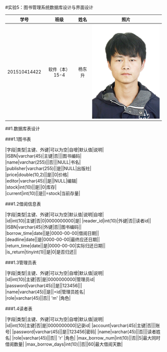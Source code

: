 #实验5：图书管理系统数据库设计与界面设计

|学号|班级|姓名|照片|  
|:-:|:-:|:-:|:-:|  
|201510414422|软件（本）15-4|杨东升| ![](../ydswinter.jpg)|

##1.数据库表设计


###1.1图书表

|字段|类型|主键、外键|可以为空|自增|默认值|说明|  
|ISBN|varchar(45)|主键|否|||图书编码|    
|name|varchar(255)||否|||NULL|书名|   
|publisher|varchar(255)||是||NULL|出版社|  
|price|double(10,2)||是||0|价格|   
|editor|varchar(45)||是||NULL|编辑|  
|stock|int(10)||是||0|库存|  
|current|int(10)||是||=stock|当前存量|

###1.2借阅信息表

|字段|类型|主键、外键|可以为空|默认值|说明|自增|  
|id|int(10)|主键|否|0|0000000000|是|
|reader_id|int(10)|外键|否||读者id||  
|ISBN|varchar(45)|外键|否||图书编码||  
|borrow_time|date||是|0000-00-00|借阅日期||  
|deadline|date||是|0000-00-00|最终应还日期||  
|return_time|date||是|0000-00-00|实际归还日期||  
|is_return|tinyint(1)||是|0|是否归还||

###1.3管理员表

|字段|类型|主键、外键|可以为空|自增|默认值|说明|  
|id|int(10)|主键|否|是|0000000000|管理员id|  
|password|varchar(45)||是||123456|||  
|name|varchar(45)||是||=id|管理员姓名|  
|role|varchar(45)||否|| 'm' |角色|  


###1.4读者表

|字段|类型|主键、外键|可以为空|自增|默认值|说明|  
|id|int(10)|主键|否|是|0000000000|记录id|
|account|varchar(45)|主键|否|||账号|
|password|varchar(45)||是||123456|密码|
|name|varchar(45)||否|||读者姓名|
|role|varchar(45)||否|| 'r' |角色|
|max_borrow_num|int(10)||否||5|最大同时借阅数量|
|max_borrow_days|int(10)||否||60|最大借阅天数|